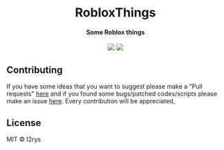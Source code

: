 

<h1 align="center">RobloxThings</h1>
<h4 align="center">Some Roblox things</h4>
<p align="center">
	<a href="https://github.com/I2rys/RobloxThings/blob/main/LICENSE"><img src="https://img.shields.io/github/license/I2rys/RobloxThings?style=flat-square"></img></a>
	<a href="https://github.com/I2rys/RobloxThings/issues"><img src="https://img.shields.io/github/issues/I2rys/RobloxThings.svg"></img></a>
</p>

## Contributing
If you have some ideas that you want to suggest please make a "Pull requests" [here](https://github.com/I2rys/RobloxThings/pulls) and if you found some bugs/patched codes/scripts please make an issue [here](https://github.com/I2rys/RobloxThings/issues). Every contribution will be appreciated,

## License
MIT © I2rys

